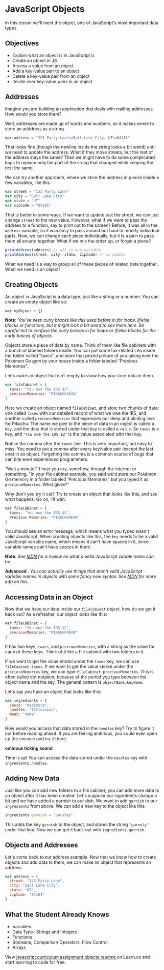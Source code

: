 # JavaScript Objects

In this lesson we'll meet the object, one of JavaScript's most important data types.

## Objectives
+ Explain what an object is in JavaScript is
+ Create an object in JS
+ Access a value from an object
+ Add a key-value pair to an object
+ Delete a key-value pair from an object
+ Iterate over key-value pairs in an object

## Addresses

Imagine you are building an application that deals with mailing addresses. How would you store them?

Well, addresses are made up of words and numbers, so it makes sense to store an adddress as a string.

```javascript
var address = "123 Party Lane\nSalt Lake City, UT\n84101"
```

That looks fine (though the newline inside the string looks a bit weird) until we need to update the address. What if they move streets, but the rest of the address stays the same? Then we might have to do some complicated logic to replace only the part of the string that changed while keeping the rest the same.

We can try another approach, where we store the address in pieces inside a few variables, like this.

```javascript
var street = "123 Party Lane"
var city = "Salt Lake City"
var state = "UT"
var zipCode = "84101"
```

That is better in some ways. If we want to update just the street, we can just change `street` to the new value. However, what if we want to pass the address to a function, say to print out to the screen? Before, it was all in the `address` variable, so it was easy to pass around but hard to modify individual parts. Now, we can change each piece individually, but it is a pain to pass them all around together. What if we mix the order up, or forget a piece?

```javascript
printAddress(address) // all in one variable
printAddress(street, city, state, zipCode) // in pieces

```

What we need is a way to group all of these pieces of related data together. What we need is an object!


## Creating Objects

An object in JavaScript is a data type, just like a string or a number. You can create an empty object like so:

```javascript
var myObject = {}
```


**Note:** *You've seen curly braces like this used before in for loops, if/else blocks or functions, but it might look a bit weird to see them here. Be careful not to confuse the curly braces in for loops or if/else blocks for the curly braces of objects.*

Objects store a piece of data by name. Think of them like file cabinets with a bunch of labeled folders inside. You can put some tax-related info inside the folder called "taxes", and store that prized picture of you taking over the Pokémon Go gym by your house inside a folder labeled "Precious Memories".

Let's make an object that isn't empty to show how you store data in them.

```javascript
var fileCabinet = {
  taxes: "You owe the IRS $2",
  preciousMemories: "PIKACHU4EVA"
}
```

Here we create an object named `fileCabinet`, and store two chunks of data: one called `taxes` with our detailed record of what we owe the IRS, and another called `preciousMemories` that expresses our deep and abiding love for Pikachu. The name we give to the piece of data in an object is called a `key`, and the data that is stored under that key is called a `value`. So `taxes` is a key, and `"You owe the IRS $2"` is the value associated with that key.

Notice the comma after the `taxes` line. This is very important, but easy to miss. You need to put a comma after every key/value pair (except the last one) in an object. Forgetting the comma is a common source of bugs that can bite even experienced programmers.

"Wait a minute!" I hear you cry, somehow, through the internet or something. "In your file cabinet example, you said we'd store our Pokémon Go memory in a folder labeled 'Precious Memories', but you typed it as `preciousMemories`. What gives?"

Why don't you try it out? Try to create an object that looks like this, and see what happens. Go on, I'll wait.

```javascript
var fileCabinet = {
  taxes: "You owe the IRS $2",
  Precious Memories: "PIKACHU4EVA"
}
```

You should see an error message, which means what you typed wasn't valid JavaScript. When creating objects like this, the `key` needs to be a valid JavaScript variable name, which means it can't have spaces in it, since variable names can't have spaces in them.

**Note:** *See [MDN](https://developer.mozilla.org/en-US/docs/Web/JavaScript/Guide/Grammar_and_types#Variables) for a review on what a valid JavaScript varible name can be.*

**Advanced :** *You can actually use things that aren't valid JavaScript variable names in objects with some fancy new syntax. See [MDN](https://developer.mozilla.org/en-US/docs/Web/JavaScript/Reference/Operators/Object_initializer#New_notations_in_ECMAScript_2015) for more info on this.*


## Accessing Data in an Object

Now that we have our data inside our `fileCabinet` object, how do we get it back out? As a refresher, our object looks like this:

```javascript
var fileCabinet = {
  taxes: "You owe the IRS $2",
  preciousMemories: "PIKACHU4EVA"
}
```
It has two keys, `taxes`, and `preciousMemories`, with a string as the value for each of these keys. Think of it like a file cabinet with two folders in it.

If we want to get the value stored under the `taxes` key, we can use `fileCabinet.taxes`. If we want to get the value stored under the `preciousMemories` key, we can type `fileCabinet.preciousMemories`. This is often called dot notation, because of the period you type between the object name and the key. The general pattern is `objectName.keyName`.

Let's say you have an object that looks like this:

```javascript
var ingredients = {
  sauce: "marinara",
  noodles: "fettuccini",
  meat: "none"
}
```

How would you access that data stored in the `noodles` key? Try to figure it out before reading ahead. If you are feeling ambitous, you could even open up the console and try it there.

**ominous ticking sound**

Time is up! You can access the data stored under the `noodles` key with `ingredients.noodles`.

## Adding New Data

Just like you can add new folders to a file cabinet, you can add more data to an object after it has been created. Let's suppose our ingredients change a bit and we have added a garnish to our dish. We want to add `garnish` to our `ingredients` from above. We can add a new key to the object like this:

```javascript
ingredients.garnish = "parsley"
```

This adds the key `garnish` to the object, and stores the string `"parsely"` under that key. Now we can get it back out with `ingredients.garnish`.


## Objects and Addresses

Let's come back to our address example. Now that we know how to create objects and add data to them, we can make an object that represents an address.

```javascript
var address = {
  street: "123 Party Lane",
  city: "Salt Lake City",
  state: "UT",
  zipCode: "84101"
}
```

## What the Student Already Knows

- Variables
- Data Type- Strings and Integers
- Functions
- Booleans, Comparison Operators, Flow Control
- Arrays

<p class='util--hide'>View <a href='https://learn.co/lessons/javascript-curriculum-assignment-objects-readme'>javascript curriculum assignment objects readme </a> on Learn.co and start learning to code for free.</p>
